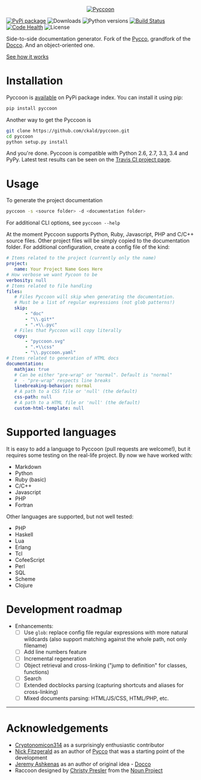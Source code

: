 <p align="center">
<a href="http://ckald.github.io/pyccoon/">
<img src="http://ckald.github.io/pyccoon/pyccoon.svg" alt="Pyccoon" />
</a>
</p>

[![PyPi package](https://img.shields.io/pypi/v/pyccoon.svg)](https://pypi.python.org/pypi/pyccoon)
![Downloads](https://img.shields.io/pypi/dm/pyccoon.svg)
![Python versions](https://img.shields.io/pypi/pyversions/pyccoon.svg)
[![Build Status](https://travis-ci.org/ckald/pyccoon.svg?branch=master)](https://travis-ci.org/ckald/pyccoon)
[![Code Health](https://landscape.io/github/ckald/pyccoon/master/landscape.svg?style=flat)](https://landscape.io/github/ckald/pyccoon/master)
![License](https://img.shields.io/badge/license-MIT-blue.svg)

Side-to-side documentation generator. Fork of the [Pycco](http://fitzgen.github.io/pycco/), grandfork of the [Docco](http://jashkenas.github.com/docco/). And an object-oriented one.

[See how it works](http://ckald.github.io/pyccoon/)

# Installation

Pyccoon is [available](https://pypi.python.org/pypi/pyccoon/) on PyPi package index. You can install it using pip:

```bash
pip install pyccoon
```

Another way to get the Pyccoon is

```bash
git clone https://github.com/ckald/pyccoon.git
cd pyccoon
python setup.py install
```

And you're done. Pyccoon is compatible with Python 2.6, 2.7, 3.3, 3.4 and PyPy. Latest test results can be seen on the [Travis CI project page](https://travis-ci.org/ckald/pyccoon).

# Usage

To generate the project documentation

```bash
pyccoon -s <source folder> -d <documentation folder>
```

For additional CLI options, see `pyccoon --help`

At the moment Pyccoon supports Python, Ruby, Javascript, PHP and C/C++ source files. Other project files will be simply copied to the documentation folder. For additional configuration, create a config file of the kind:

```yaml
# Items related to the project (currently only the name)
project:
   name: Your Project Name Goes Here
# How verbose we want Pycoon to be
verbosity: null 
# Items related to file handling
files:
   # Files Pyccoon will skip when generating the documentation.
   # Must be a list of regular expressions (not glob patterns!)
   skip:
       - "doc"
       - "\\.git*"
       - ".+\\.pyc"
   # Files that Pyccoon will copy literally
   copy:
       - "pyccoon.svg"
       - ".+\\css"
       - "\\.pyccoon.yaml"
# Items related to generation of HTML docs
documentation:
   mathjax: true
   # Can be either "pre-wrap" or "normal". Default is "normal"
   #  - "pre-wrap" respects line breaks
   linebreaking-behavior: normal
   # A path to a CSS file or 'null' (the default)
   css-path: null
   # A path to a HTML file or 'null' (the default)
   custom-html-template: null
```

# Supported languages

It is easy to add a language to Pyccoon (pull requests are welcome!), but it requires some testing on the real-life project. By now we have worked with:

  - Markdown
  - Python
  - Ruby (basic)
  - C/C++
  - Javascript
  - PHP
  - Fortran

Other languages are supported, but not well tested:

  - PHP
  - Haskell
  - Lua
  - Erlang
  - Tcl
  - CofeeScript
  - Perl
  - SQL
  - Scheme
  - Clojure

# Development roadmap

  - Enhancements:
      - [ ] Use `glob`: replace config file regular expressions with more natural wildcards (also support matching against the whole path, not only filename)
      - [ ] Add line numbers feature
      - [ ] Incremental regeneration
      - [ ] Object retrieval and cross-linking ("jump to definition" for classes, functions)
      - [ ] Search
      - [ ] Extended docblocks parsing (capturing shortcuts and aliases for cross-linking)
      - [ ] Mixed documents parsing: HTML/JS/CSS, HTML/PHP, etc.

-------

# Acknowledgements

  * [Cryptonomicon314](https://github.com/cryptonomicon314) as a surprisingly enthusiastic contributor
  * [Nick Fitzgerald](http://github.com/fitzgen) as an author of [Pycco](https://github.com/fitzgen/pycco) that was a starting point of the development
  * [Jeremy Ashkenas](https://github.com/jashkenas) as an author of original idea - [Docco](https://github.com/jashkenas/docco)
  * Raccoon designed by [Christy Presler](http://www.thenounproject.com/cnpresler) from the [Noun Project](http://www.thenounproject.com/)
